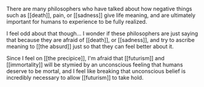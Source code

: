 There are many philosophers who have talked about how negative things such as [[death]], pain, or [[sadness]] give life meaning, and are ultimately important for humans to experience to be fully realized.

I feel odd about that though... I wonder if these philosophers are just saying that because they are afraid of [[death]], or [[sadness]], and try to ascribe meaning to [[the absurd]] just so that they can feel better about it.

Since I feel on [[the precipice]], I'm afraid that [[futurism]] and [[immortality]] will be stymied by an unconscious feeling that humans deserve to be mortal, and I feel like breaking that unconscious belief is incredibly necessary to allow [[futurism]] to take hold.

